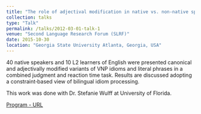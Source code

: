 ```yaml
---
title: "The role of adjectival modification in native vs. non-native speaker processing of idiomatic language"
collection: talks
type: "Talk"
permalink: /talks/2012-03-01-talk-1
venue: "Second Language Research Forum (SLRF)"
date: 2015-10-30
location: "Georgia State University Atlanta, Georgia, USA"
---
```


40 native speakers and 10 L2 learners of English were presented canonical and adjectivally modified variants of VNP idioms and literal phrases in a combined judgment and reaction time task. Results are discussed adopting a constraint‐based view of bilingual idiom processing.

This work was done with Dr. Stefanie Wulff at University of Florida.

[Program - URL](https://alsl.gsu.edu/files/2015/06/SLRF_Program_Booklet__LinksForWeb.pdf)